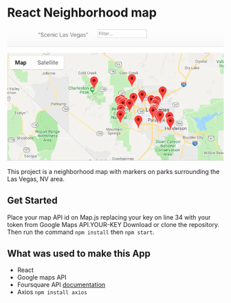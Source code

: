 # React Neighborhood map

![Image of Neighborhood program](/src/neighborhood.png)

This project is a neighborhood map with markers on parks surrounding the Las Vegas, NV area.

## Get Started

Place your map API id on Map.js replacing your key on line 34 with your token from Google Maps API.YOUR-KEY
Download or clone the repository. Then run the command `npm install` then `npm start`.


## What was used to make this App

 * React
 * Google maps API
 * Foursquare API [documentation](https://developer.foursquare.com/docs/api/endpoints)
 * Axios `npm install axios`
